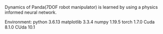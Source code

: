 Dynamics of Panda(7DOF robot manipulator) is learned by using a physics informed neural network.

Environment:
python             3.6.13
matplotlib         3.3.4
numpy              1.19.5
torch              1.7.0
Cuda               8.1.0
CUda               10.1
